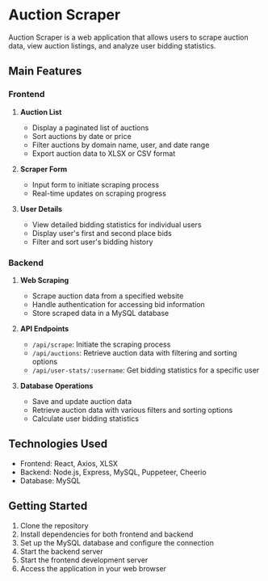 # Auction Scraper

Auction Scraper is a web application that allows users to scrape auction data, view auction listings, and analyze user bidding statistics.

## Main Features

### Frontend

1. **Auction List**
   - Display a paginated list of auctions
   - Sort auctions by date or price
   - Filter auctions by domain name, user, and date range
   - Export auction data to XLSX or CSV format

2. **Scraper Form**
   - Input form to initiate scraping process
   - Real-time updates on scraping progress

3. **User Details**
   - View detailed bidding statistics for individual users
   - Display user's first and second place bids
   - Filter and sort user's bidding history

### Backend

1. **Web Scraping**
   - Scrape auction data from a specified website
   - Handle authentication for accessing bid information
   - Store scraped data in a MySQL database

2. **API Endpoints**
   - `/api/scrape`: Initiate the scraping process
   - `/api/auctions`: Retrieve auction data with filtering and sorting options
   - `/api/user-stats/:username`: Get bidding statistics for a specific user

3. **Database Operations**
   - Save and update auction data
   - Retrieve auction data with various filters and sorting options
   - Calculate user bidding statistics

## Technologies Used

- Frontend: React, Axios, XLSX
- Backend: Node.js, Express, MySQL, Puppeteer, Cheerio
- Database: MySQL

## Getting Started

1. Clone the repository
2. Install dependencies for both frontend and backend
3. Set up the MySQL database and configure the connection
4. Start the backend server
5. Start the frontend development server
6. Access the application in your web browser